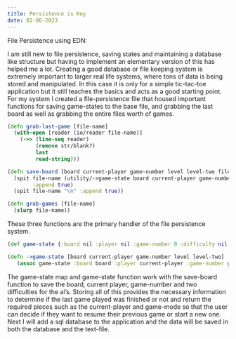 ```yaml
---
title: Persistence is Key   
date: 02-06-2023
---
```


File Persistence using EDN:

I am still new to file persistence, saving states and maintaining a database like structure but 
having to implement an elementary version of this has helped me a lot. Creating a good database
or file keeping system is extremely important to larger real life systems, where tons of data is 
being stored and manipulated. In this case it is only for a simple tic-tac-toe application but 
it still teaches the basics and acts as a good starting point. For my system I created a 
file-persistence file that housed important functions for saving game-states to the base 
file, and grabbing the last board as well as grabbing the entire files worth of games.

```clojure
(defn grab-last-game [file-name]
  (with-open [reader (io/reader file-name)]
    (->> (line-seq reader)
         (remove str/blank?)
         last
         read-string)))

(defn save-board [board current-player game-number level level-two file-name]
  (spit file-name (utility/->game-state board current-player game-number level level-two)
        :append true)
  (spit file-name "\n" :append true))

(defn grab-games [file-name]
  (slurp file-name))
```
 These three functions are the primary handler of the file persistence system. 

```clojure
(def game-state {:board nil :player nil :game-number 0 :difficulty nil :difficulty2 nil})

(defn ->game-state [board current-player game-number level level-two]
   (assoc game-state :board board :player current-player :game-number game-number :difficulty level
```

The game-state map and game-state function work with the save-board function to save the 
board, current player, game-number and two difficulties for the ai’s. Storing all of this provides 
the necessary information to determine if the last game played was finished or not and return 
the required pieces such as the current-player and game-mode so that the user can decide if 
they want to resume their previous game or start a new one. Next I will add a sql database to 
the application and the data will be saved in both the database and the text-file.
